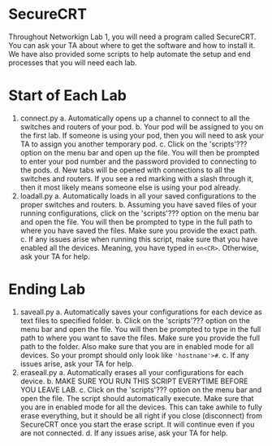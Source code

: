 SecureCRT
=========

Throughout Networkign Lab 1, you will need a program called SecureCRT.  You can
ask your TA about where to get the software and how to install it.  We have also
provided some scripts to help automate the setup and end processes that you will
need each lab.

# Start of Each Lab
1. connect.py
    a. Automatically opens up a channel to connect to all the switches and
       routers of your pod.
    b. Your pod will be assigned to you on the first lab.  If someone is
       using your pod, then you will need to ask your TA to assign you
       another temporary pod.
    c. Click on the 'scripts'??? option on the menu bar and open up the
       file.  You will then be prompted to enter your pod number and the
       password provided to connecting to the pods.
    d. New tabs will be opened with connections to all the switches and
       routers.  If you see a red marking with a slash through it, then it
       most likely means someone else is using your pod already.
2. loadall.py
    a. Automatically loads in all your saved configurations to the proper
       switches and routers.
    b. Assuming you have saved files of your running configurations, click on
       the 'scripts'??? option on the menu bar and open the file.  You will
       then be prompted to type in the full path to where you have saved the
       files.  Make sure you provide the exact path.
    c. If any issues arise when running this script, make sure that you
       have enabled all the devices.  Meaning, you have typed in `en<CR>`.
       Otherwise, ask your TA for help.

# Ending Lab
1. saveall.py
    a. Automatically saves your configurations for each device as text files to
       specified folder.
    b. Click on the 'scripts'??? option on the menu bar and open the file.  You
       will then be prompted to type in the full path to where you want to save
       the files.  Make sure you provide the full path to the folder.  Also make
       sure that you are in enabled mode for all devices. So your prompt should
       only look like `'hostname'>#`.
    c. If any issues arise, ask your TA for help.
2. eraseall.py
    a. Automatically erases all your configurations for each device.
    b. MAKE SURE YOU RUN THIS SCRIPT EVERYTIME BEFORE YOU LEAVE LAB.
    c. Click on the 'scripts'??? option on the menu bar and open the file.  The
       script should automatically execute.  Make sure that you are in enabled
       mode for all the devices.  This can take awhile to fully erase
       everything, but it should be all right if you close (disconnect) from
       SecureCRT once you start the erase script.  It will continue even if you
       are not connected.
    d. If any issues arise, ask your TA for help.
